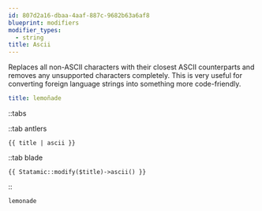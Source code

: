 ```yaml
---
id: 807d2a16-dbaa-4aaf-887c-9682b63a6af8
blueprint: modifiers
modifier_types:
  - string
title: Ascii
---
```

Replaces all non-ASCII characters with their closest ASCII counterparts and removes any unsupported characters completely. This is very useful for converting foreign language strings into something more code-friendly.

```yaml
title: lemoñade
```

::tabs

::tab antlers
```antlers
{{ title | ascii }}
```
::tab blade
```blade
{{ Statamic::modify($title)->ascii() }}
```
::

```html
lemonade
```
